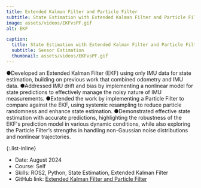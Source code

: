 ```yaml
---
title: Extended Kalman Filter and Particle Filter
subtitle: State Estimation with Extended Kalman Filter and Particle Filter
image: assets/videos/EKFvsPF.gif
alt: EKF

caption:
  title: State Estimation with Extended Kalman Filter and Particle Filter
  subtitle: Sensor Estimation
  thumbnail: assets/videos/EKFvsPF.gif
---
```

●Developed an Extended Kalman Filter (EKF) using only IMU data for state estimation, building on previous work that combined odometry and IMU data.
●Addressed IMU drift and bias by implementing a nonlinear model for state predictions to effectively manage the noisy nature of IMU measurements.
●Extended the work by implementing a Particle Filter to compare against the EKF, using systemic resampling to reduce particle randomness and enhance state estimation.
●Demonstrated effective state estimation with accurate predictions, highlighting the robustness of the EKF's prediction model in various dynamic conditions, while also exploring the Particle Filter’s strengths in handling non-Gaussian noise distributions and nonlinear trajectories.

{:.list-inline}
- Date: August 2024
- Course: Self
- Skills: ROS2, Python, State Estimation, Extended Kalman Filter
- GitHub link: [Extended Kalman Filter and Particle Filter](https://github.com/adityaaspat/Robotics/tree/main/kalman_filter)
  
